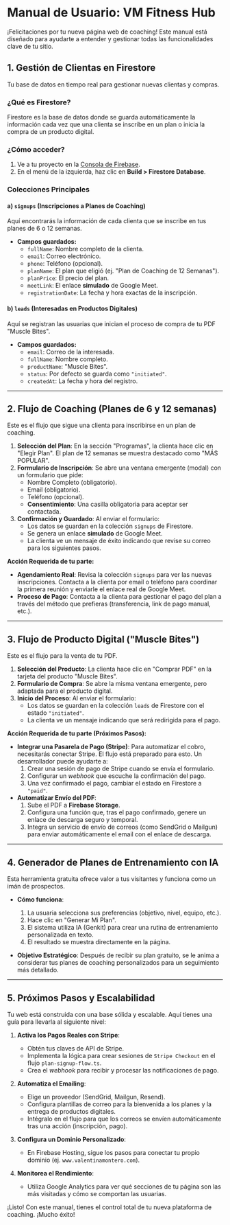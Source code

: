 # Manual de Usuario: VM Fitness Hub

¡Felicitaciones por tu nueva página web de coaching! Este manual está diseñado para ayudarte a entender y gestionar todas las funcionalidades clave de tu sitio.

## 1. Gestión de Clientas en Firestore

Tu base de datos en tiempo real para gestionar nuevas clientas y compras.

### ¿Qué es Firestore?
Firestore es la base de datos donde se guarda automáticamente la información cada vez que una clienta se inscribe en un plan o inicia la compra de un producto digital.

### ¿Cómo acceder?
1.  Ve a tu proyecto en la [Consola de Firebase](https://console.firebase.google.com/).
2.  En el menú de la izquierda, haz clic en **Build > Firestore Database**.

### Colecciones Principales

#### a) `signups` (Inscripciones a Planes de Coaching)
Aquí encontrarás la información de cada clienta que se inscribe en tus planes de 6 o 12 semanas.

- **Campos guardados:**
  - `fullName`: Nombre completo de la clienta.
  - `email`: Correo electrónico.
  - `phone`: Teléfono (opcional).
  - `planName`: El plan que eligió (ej. "Plan de Coaching de 12 Semanas").
  - `planPrice`: El precio del plan.
  - `meetLink`: El enlace **simulado** de Google Meet.
  - `registrationDate`: La fecha y hora exactas de la inscripción.

#### b) `leads` (Interesadas en Productos Digitales)
Aquí se registran las usuarias que inician el proceso de compra de tu PDF "Muscle Bites".

- **Campos guardados:**
  - `email`: Correo de la interesada.
  - `fullName`: Nombre completo.
  - `productName`: "Muscle Bites".
  - `status`: Por defecto se guarda como `"initiated"`.
  - `createdAt`: La fecha y hora del registro.

---

## 2. Flujo de Coaching (Planes de 6 y 12 semanas)

Este es el flujo que sigue una clienta para inscribirse en un plan de coaching.

1.  **Selección del Plan**: En la sección "Programas", la clienta hace clic en "Elegir Plan". El plan de 12 semanas se muestra destacado como "MÁS POPULAR".
2.  **Formulario de Inscripción**: Se abre una ventana emergente (modal) con un formulario que pide:
    - Nombre Completo (obligatorio).
    - Email (obligatorio).
    - Teléfono (opcional).
    - **Consentimiento**: Una casilla obligatoria para aceptar ser contactada.
3.  **Confirmación y Guardado**: Al enviar el formulario:
    - Los datos se guardan en la colección `signups` de Firestore.
    - Se genera un enlace **simulado** de Google Meet.
    - La clienta ve un mensaje de éxito indicando que revise su correo para los siguientes pasos.

**Acción Requerida de tu parte:**
- **Agendamiento Real**: Revisa la colección `signups` para ver las nuevas inscripciones. Contacta a la clienta por email o teléfono para coordinar la primera reunión y enviarle el enlace real de Google Meet.
- **Proceso de Pago**: Contacta a la clienta para gestionar el pago del plan a través del método que prefieras (transferencia, link de pago manual, etc.).

---

## 3. Flujo de Producto Digital ("Muscle Bites")

Este es el flujo para la venta de tu PDF.

1.  **Selección del Producto**: La clienta hace clic en "Comprar PDF" en la tarjeta del producto "Muscle Bites".
2.  **Formulario de Compra**: Se abre la misma ventana emergente, pero adaptada para el producto digital.
3.  **Inicio del Proceso**: Al enviar el formulario:
    - Los datos se guardan en la colección `leads` de Firestore con el estado `"initiated"`.
    - La clienta ve un mensaje indicando que será redirigida para el pago.

**Acción Requerida de tu parte (Próximos Pasos):**
- **Integrar una Pasarela de Pago (Stripe)**: Para automatizar el cobro, necesitarás conectar Stripe. El flujo está preparado para esto. Un desarrollador puede ayudarte a:
    1.  Crear una sesión de pago de Stripe cuando se envía el formulario.
    2.  Configurar un *webhook* que escuche la confirmación del pago.
    3.  Una vez confirmado el pago, cambiar el estado en Firestore a `"paid"`.
- **Automatizar Envío del PDF**:
    1.  Sube el PDF a **Firebase Storage**.
    2.  Configura una función que, tras el pago confirmado, genere un enlace de descarga seguro y temporal.
    3.  Integra un servicio de envío de correos (como SendGrid o Mailgun) para enviar automáticamente el email con el enlace de descarga.

---

## 4. Generador de Planes de Entrenamiento con IA

Esta herramienta gratuita ofrece valor a tus visitantes y funciona como un imán de prospectos.

- **Cómo funciona**:
    1. La usuaria selecciona sus preferencias (objetivo, nivel, equipo, etc.).
    2. Hace clic en "Generar Mi Plan".
    3. El sistema utiliza IA (Genkit) para crear una rutina de entrenamiento personalizada en texto.
    4. El resultado se muestra directamente en la página.

- **Objetivo Estratégico**: Después de recibir su plan gratuito, se le anima a considerar tus planes de coaching personalizados para un seguimiento más detallado.

---

## 5. Próximos Pasos y Escalabilidad

Tu web está construida con una base sólida y escalable. Aquí tienes una guía para llevarla al siguiente nivel:

1.  **Activa los Pagos Reales con Stripe**:
    - Obtén tus claves de API de Stripe.
    - Implementa la lógica para crear sesiones de `Stripe Checkout` en el flujo `plan-signup-flow.ts`.
    - Crea el *webhook* para recibir y procesar las notificaciones de pago.

2.  **Automatiza el Emailing**:
    - Elige un proveedor (SendGrid, Mailgun, Resend).
    - Configura plantillas de correo para la bienvenida a los planes y la entrega de productos digitales.
    - Intégralo en el flujo para que los correos se envíen automáticamente tras una acción (inscripción, pago).

3.  **Configura un Dominio Personalizado**:
    - En Firebase Hosting, sigue los pasos para conectar tu propio dominio (ej. `www.valentinamontero.com`).

4.  **Monitorea el Rendimiento**:
    - Utiliza Google Analytics para ver qué secciones de tu página son las más visitadas y cómo se comportan las usuarias.

¡Listo! Con este manual, tienes el control total de tu nueva plataforma de coaching. ¡Mucho éxito!
